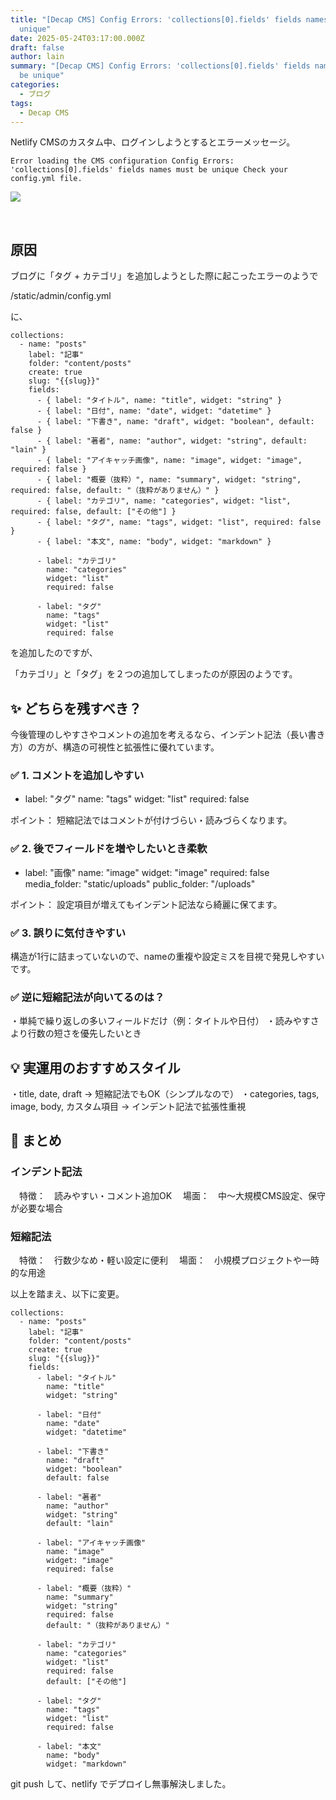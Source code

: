 ```yaml
---
title: "[Decap CMS] Config Errors: 'collections[0].fields' fields names must be
  unique"
date: 2025-05-24T03:17:00.000Z
draft: false
author: lain
summary: "[Decap CMS] Config Errors: 'collections[0].fields' fields names must
  be unique"
categories:
  - ブログ
tags:
  - Decap CMS
---
```

Netlify CMSのカスタム中、ログインしようとするとエラーメッセージ。

`Error loading the CMS configuration
Config Errors:
'collections[0].fields' fields names must be unique
Check your config.yml file.`
<br>

![](/images/uploads/イメージ16068.jpg)

<br>

## 原因


ブログに「タグ + カテゴリ」を追加しようとした際に起こったエラーのようで

/static/admin/config.yml

に、

```
collections:
  - name: "posts"
    label: "記事"
    folder: "content/posts"
    create: true
    slug: "{{slug}}"
    fields:
      - { label: "タイトル", name: "title", widget: "string" }
      - { label: "日付", name: "date", widget: "datetime" }
      - { label: "下書き", name: "draft", widget: "boolean", default: false }
      - { label: "著者", name: "author", widget: "string", default: "lain" }
      - { label: "アイキャッチ画像", name: "image", widget: "image", required: false }
      - { label: "概要（抜粋）", name: "summary", widget: "string", required: false, default: "（抜粋がありません）" }
      - { label: "カテゴリ", name: "categories", widget: "list", required: false, default: ["その他"] }
      - { label: "タグ", name: "tags", widget: "list", required: false }
      - { label: "本文", name: "body", widget: "markdown" }
      
      - label: "カテゴリ"
        name: "categories"
        widget: "list"
        required: false

      - label: "タグ"
        name: "tags"
        widget: "list"
        required: false
```

を追加したのですが、


「カテゴリ」と「タグ」を２つの追加してしまったのが原因のようです。


## ✨ どちらを残すべき？

今後管理のしやすさやコメントの追加を考えるなら、インデント記法（長い書き方）の方が、構造の可視性と拡張性に優れています。


### ✅ 1. コメントを追加しやすい

- label: "タグ"
  name: "tags"
  widget: "list"
  required: false


ポイント： 短縮記法ではコメントが付けづらい・読みづらくなります。


### ✅ 2. 後でフィールドを増やしたいとき柔軟

- label: "画像"
  name: "image"
  widget: "image"
  required: false
  media_folder: "static/uploads"
  public_folder: "/uploads"

ポイント： 設定項目が増えてもインデント記法なら綺麗に保てます。


### ✅ 3. 誤りに気付きやすい

構造が1行に詰まっていないので、nameの重複や設定ミスを目視で発見しやすいです。

### ✅ 逆に短縮記法が向いてるのは？

・単純で繰り返しの多いフィールドだけ（例：タイトルや日付）
・読みやすさより行数の短さを優先したいとき



## 💡 実運用のおすすめスタイル

・title, date, draft → 短縮記法でもOK（シンプルなので）
・categories, tags, image, body, カスタム項目 → インデント記法で拡張性重視



## 🎯 まとめ


### インデント記法
　特徴：　読みやすい・コメント追加OK
　場面：　中〜大規模CMS設定、保守が必要な場合

### 短縮記法
　特徴：　行数少なめ・軽い設定に便利
　場面：　小規模プロジェクトや一時的な用途



以上を踏まえ、以下に変更。


```
collections:
  - name: "posts"
    label: "記事"
    folder: "content/posts"
    create: true
    slug: "{{slug}}"
    fields:
      - label: "タイトル"
        name: "title"
        widget: "string"

      - label: "日付"
        name: "date"
        widget: "datetime"

      - label: "下書き"
        name: "draft"
        widget: "boolean"
        default: false

      - label: "著者"
        name: "author"
        widget: "string"
        default: "lain"

      - label: "アイキャッチ画像"
        name: "image"
        widget: "image"
        required: false

      - label: "概要（抜粋）"
        name: "summary"
        widget: "string"
        required: false
        default: "（抜粋がありません）"

      - label: "カテゴリ"
        name: "categories"
        widget: "list"
        required: false
        default: ["その他"]

      - label: "タグ"
        name: "tags"
        widget: "list"
        required: false

      - label: "本文"
        name: "body"
        widget: "markdown"
```


git push して、netlify でデプロイし無事解決しました。

